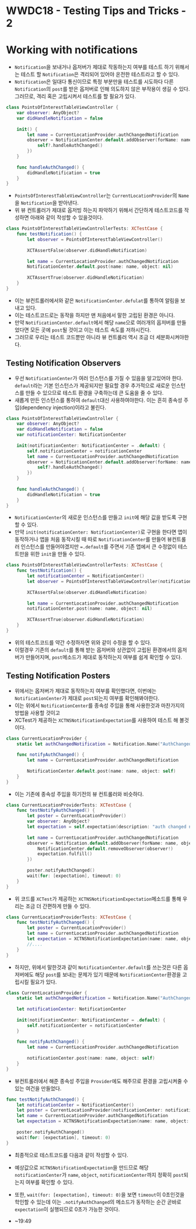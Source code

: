 # WWDC18 - Testing Tips and Tricks - 2
# Working with notifications
* `Notification`을 보내거나 옵저버가 제대로 작동하는지 여부를 테스트 하기 위해서는 테스트 할 `Notification`은 격리되어 있어야 온전한 테스트라고 할 수 있다.
* `Notification`은 일대다 통신이므로 특정 부분만을 테스트를 시도하다 다른 `Notification`의 `post`를 받은 옵저버로 인해 의도하지 않은 부작용이 생길 수 있다. 그러므로, 격리 혹은 고립시켜서 테스트를 할 필요가 있다.

```swift
class PointsOfInterestTableViewController {
    var observer: AnyObject?
    var didHandleNotification = false
    
    init() {
        let name = CurrentLocationProvider.authChangedNotification
        observer = NotificationCenter.default.addObserver(forName: name, object: nil, queue: .main, using: { [weak self] _ in
            self?.handleAuthChanged()
        })
    }
    
    func handleAuthChanged() {
        didHandleNotification = true
    }
}
```

* `PointsOfInterestTableViewController`는 `CurrentLocationProvider`의 `Name`을 `Notification`을 받아낸다.
* 위 뷰 컨트롤러가 제대로 옵저빙 하는지 파악하기 위해서 간단하게 테스트코드를 작성하면 아래와 같이 작성할 수 있을것이다.

```swift
class PointsOfInterestTableViewControllerTests: XCTestCase {
    func testNotification() {
        let observer = PointsOfInterestTableViewController()
        
        XCTAssertFalse(observer.didHandleNotification)
        
        let name = CurrentLocationProvider.authChangedNotification
        NotificationCenter.default.post(name: name, object: nil)
        
        XCTAssertTrue(observer.didHandleNotification)
    }
}
```

* 이는 뷰컨트롤러에서와 같은 `NotificationCenter.defulat`를 통하여 알림을 보내고 있다.
* 이는 테스트코드로는 동작을 하지만 맨 처음에서 말한 고립된 환경은 아니다.
* 만약 `NotificationCenter.default`에서 해당 `name`으로 여러개의 옵저버를 만들었다면 모든 곳에 `post`될 것이고 이는 테스트 속도를 저하시킨다.
* 그러므로 우리는 테스트 코드뿐만 아니라 뷰 컨트롤러 역시 조금 더 세분화시켜야한다.

## Testing Notification Observers
* 우선 `NotificationCenter`가 여러 인스턴스를 가질 수 있음을 알고있어야 한다. `default`라는 기본 인스턴스가 제공되지만 필요할 경우 추가적으로 새로운 인스턴스를 만들 수 있으므로 테스트 환경을 구축하는데 큰 도움을 줄 수 있다.
* 새롭게 만든 인스턴스를 통하여 `default`대신 사용하여야한다. 이는 흔히 종속성 주입(dependency injection)이라고 불린다.

```swift
class PointsOfInterestTableViewController {
    var observer: AnyObject?
    var didHandleNotification = false
    var notificationCenter: NotificationCenter
    
    init(notificationCenter: NotificationCenter = .default) {
        self.notificationCenter = notificationCenter
        let name = CurrentLocationProvider.authChangedNotification
        observer = NotificationCenter.default.addObserver(forName: name, object: nil, queue: .main, using: { [weak self] _ in
            self?.handleAuthChanged()
        })
    }
    
    func handleAuthChanged() {
        didHandleNotification = true
    }
}
```

* `NotificationCenter`의 새로운 인스턴스를 만들고 `init`에 해당 값을 받도록 구현할 수 있다.
* 만약 `init(notificationCenter: NotificationCenter)`로 구현을 한다면 앱이 동작하거나 앱을 처음 동작시킬 때 따로 `NotificationCenter`를 만들어 뷰컨트롤러 인스턴스를 만들어야겠지만 `=.default`를 주면서 기존 앱에서 큰 수정없이 테스트만을 위한 `init`을 만들 수 있다.

```swift
class PointsOfInterestTableViewControllerTests: XCTestCase {
    func testNotification() {
        let notificationCenter = NotificationCenter()
        let observer = PointsOfInterestTableViewController(notificationCenter: notificationCenter)
        
        XCTAssertFalse(observer.didHandleNotification)
        
        let name = CurrentLocationProvider.authChangedNotification
        notificationCenter.post(name: name, object: nil)
        
        XCTAssertTrue(observer.didHandleNotification)
    }
}
```

* 위의 테스트코드를 약간 수정하자면 위와 같이 수정을 할 수 있다.
* 이럴경우 기존의 `default`를 통해 받는 옵저버와 상관없이 고립된 환경에서의 옵저버가 만들어지며, `post`메소드가 제대로 동작하는지 여부를 쉽게 확인할 수 있다.

## Testing Notification Posters
* 위에서는 옵저버가 제대로 동작하는지 여부를 확인했다면, 이번에는 `NotificationCenter`가 제대로 `post`되는지 여부를 확인해봐야한다.
* 이는 위에서 `NotificationCenter`를 종속성 주입을 통해 사용한것과 마찬가지의 방법을 사용할 것이고
* XCTest가 제공하는 `XCTNSNotificationExpectation`를 사용하여 테스트 해 볼것이다.

```swift
class CurrentLocationProvider {
    static let authChangedNotification = Notification.Name("AuthChanged")
    
    func notifyAuthChanged() {
        let name = CurrentLocationProvider.authChangedNotification
        
        NotificationCenter.default.post(name: name, object: self)
    }
}
```

* 이는 기존에 종속성 주입을 하기전의 뷰 컨트롤러와 비슷하다.

```swift
class CurrentLocationProviderTests: XCTestCase {
    func testNotifyAuthChanged() {
        let poster = CurrentLocationProvider()
        var observer: AnyObject?
        let expectation = self.expectation(description: "auth changed notification")
        
        let name = CurrentLocationProvider.authChangedNotification
        observer = Notification.default.addObserver(forName: name, object: poster, queue: .main, using: { _ in
            NotificationCenter.default.removeObserver(observer!)
            expectation.fulfill()
        })
        
        poster.notifyAuthChanged()
        wait(for: [expectation], timeout: 0)
    }
}
```

* 위 코드를 `XCTest`가 제공하는 `XCTNSNotificationExpectation`메소드를 통해 우리는 조금 더 간편하게 만들 수 있다.

```swift
class CurrentLocationProviderTests: XCTestCase {
    func testNotifyAuthChanged() {
        let poster = CurrentLocationProvider()
        let name = CurrentLocationProvider.authChangedNotification
        let expectation = XCTNSNotificationExpectation(name: name, object: object)
        //....
    }
}
```

* 하지만, 위에서 말한것과 같이 `NotificationCenter.default`를 쓰는것은 다른 옵저버에도 해당 `post`를 보내는 문제가 있기 때문에 `NotificationCenter`환경을 고립시킬 필요가 있다.

```swift
class CurrentLocationProvider {
    static let authChangedNotification = Notification.Name("AuthChanged")
    
    let notificationCenter: NotificationCenter
    
    init(notificationCenter: NotificationCenter = .default) {
        self.notificationCenter = notificationCenter
    }
    
    func notifyAuthChanged() {
        let name = CurrentLocationProvider.authChangedNotification
        
        notificationCenter.post(name: name, object: self)
    }
}
```

* 뷰컨트롤러에서 해준 종속성 주입을 `Provider`에도 해주므로 환경을 고립시켜줄 수 있는 여건을 만들었다.

```swift
func testNotifyAuthChanged() {
    let notificationCenter = NotificationCenter()
    let poster = CurrentLocationProvider(notificationCenter: notificationCenter)
    let name = CurrentLocationProvider.authChangedNotification
    let expectation = XCTNSNotificationExpectation(name: name, object: poster, notificationCenter: notificationCenter)
    
    poster.notifyAuthChanged()
    wait(for: [expectation], timeout: 0)
}
```
* 최종적으로 테스트코드를 다음과 같이 작성할 수 있다.
* 예상값으로 `XCTNSNotificationExpectation`을 만드므로 해당 `notificationCenter`가 `name`, `object`, `notificationCenter`까지 정확히 `post`되는지 여부를 확인할 수 있다.
* 또한, `wait(for: [expectation], timeout: 0)`을 보면 `timeout`이 0초인것을 학인할 수 있는데 이는 `.notifyAuthChanged`의 메소드가 동작하는 순간 곧바로 `expectation`이 실행되므로 0초가 가능한 것이다.

* ~19:49